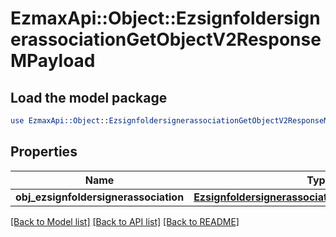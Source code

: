 # EzmaxApi::Object::EzsignfoldersignerassociationGetObjectV2ResponseMPayload

## Load the model package
```perl
use EzmaxApi::Object::EzsignfoldersignerassociationGetObjectV2ResponseMPayload;
```

## Properties
Name | Type | Description | Notes
------------ | ------------- | ------------- | -------------
**obj_ezsignfoldersignerassociation** | [**EzsignfoldersignerassociationResponseCompound**](EzsignfoldersignerassociationResponseCompound.md) |  | 

[[Back to Model list]](../README.md#documentation-for-models) [[Back to API list]](../README.md#documentation-for-api-endpoints) [[Back to README]](../README.md)


